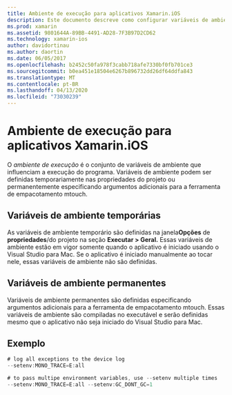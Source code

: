 ```yaml
---
title: Ambiente de execução para aplicativos Xamarin.iOS
description: Este documento descreve como configurar variáveis de ambiente temporárias e permanentes para um aplicativo Xamarin.iOS. As variáveis podem ser especificadas nas propriedades de um projeto ou como argumentos adicionais para a ferramenta de empacotamento mtouch.
ms.prod: xamarin
ms.assetid: 9801644A-89BB-4491-AD28-7F3B97D2CD62
ms.technology: xamarin-ios
author: davidortinau
ms.author: daortin
ms.date: 06/05/2017
ms.openlocfilehash: b2452c50fa978f3cabb718afe7330bf0fb701ce3
ms.sourcegitcommit: b0ea451e18504e6267b896732dd26df64ddfa843
ms.translationtype: MT
ms.contentlocale: pt-BR
ms.lasthandoff: 04/13/2020
ms.locfileid: "73030239"
---
```

# <a name="execution-environment-for-xamarinios-apps"></a>Ambiente de execução para aplicativos Xamarin.iOS

O *ambiente de execução* é o conjunto de variáveis de ambiente que influenciam a execução do programa. Variáveis de ambiente podem ser definidas temporariamente nas propriedades do projeto ou permanentemente especificando argumentos adicionais para a ferramenta de empacotamento mtouch.

## <a name="temporary-environment-variables"></a>Variáveis de ambiente temporárias

As variáveis de ambiente temporário são definidas na janela**Opções** de **propriedades**/do projeto na seção **Executar > Geral.** Essas variáveis de ambiente estão em vigor somente quando o aplicativo é iniciado usando o Visual Studio para Mac. Se o aplicativo é iniciado manualmente ao tocar nele, essas variáveis de ambiente não são definidas.

## <a name="permanent-environment-variables"></a>Variáveis de ambiente permanentes

Variáveis de ambiente permanentes são definidas especificando argumentos adicionais para a ferramenta de empacotamento mtouch. Essas variáveis de ambiente são compiladas no executável e serão definidas mesmo que o aplicativo não seja iniciado do Visual Studio para Mac.

## <a name="example"></a>Exemplo

```csharp
# log all exceptions to the device log
--setenv:MONO_TRACE=E:all

# to pass multipe environment variables, use --setenv multiple times
--setenv:MONO_TRACE=E:all --setenv:GC_DONT_GC=1
```
